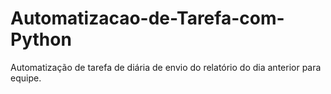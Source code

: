 # Automatizacao-de-Tarefa-com-Python
Automatização de tarefa de diária de envio do relatório do dia anterior para equipe.
